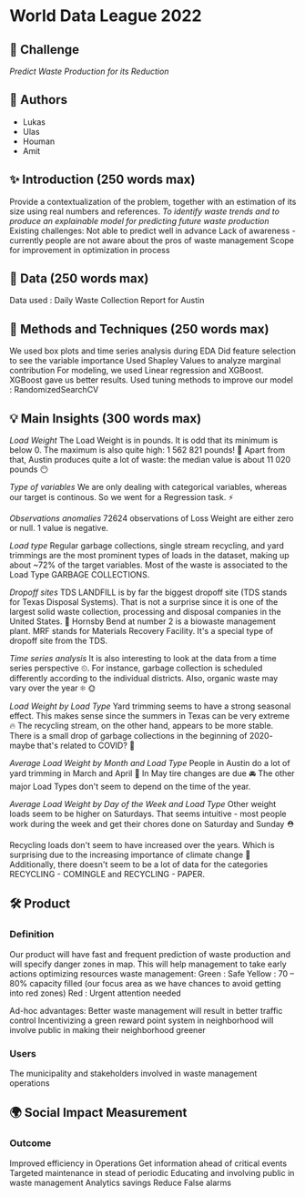 # World Data League 2022

## 🎯 Challenge
*Predict Waste Production for its Reduction*

## 👥 Authors
* Lukas
* Ulas
* Houman
* Amit

## ✨ Introduction (250 words max)
Provide a contextualization of the problem, together with an estimation of its size using real numbers and references.
*To identify waste trends and to produce an explainable model for predicting future waste production*
Existing challenges:
Not able to predict well in advance
Lack of awareness - currently people are not aware about the pros of waste management
Scope for improvement in optimization in process


## 🔢 Data (250 words max)
Data used : Daily Waste Collection Report for Austin

## 🧮 Methods and Techniques (250 words max)
We used box plots and time series analysis during EDA
Did feature selection to see the variable importance
Used Shapley Values to analyze marginal contribution 
For modeling, we used Linear regression and XGBoost. XGBoost gave us better results.
Used tuning methods to improve our model : RandomizedSearchCV

## 💡 Main Insights (300 words max)
*Load Weight*
The Load Weight is in pounds. It is odd that its minimum is below 0. The maximum is also quite high: 1 562 821 pounds! 🤯 Apart from that, Austin produces quite a lot of waste: the median value is about 11 020 pounds 😶

*Type of variables*
We are only dealing with categorical variables, whereas our target is continous. So we went for a Regression task. ⚡

*Observations anomalies*
72624 observations of Loss Weight are either zero or null. 1 value is negative.

*Load type*
Regular garbage collections, single stream recycling, and yard trimmings are the most prominent types of loads in the dataset, making up about ~72% of the target variables.
Most of the waste is associated to the Load Type GARBAGE COLLECTIONS. 

*Dropoff sites*
TDS LANDFILL is by far the biggest dropoff site (TDS stands for Texas Disposal Systems). That is not a surprise since it is one of the largest solid waste collection, processing and disposal companies in the United States. 👥
Hornsby Bend at number 2 is a biowaste management plant.
MRF stands for Materials Recovery Facility. It's a special type of dropoff site from the TDS.

*Time series analysis*
It is also interesting to look at the data from a time series perspective ⏲. For instance, garbage collection is scheduled differently according to the individual districts. Also, organic waste may vary over the year ❄ 🌞

*Load Weight by Load Type*
Yard trimming seems to have a strong seasonal effect. This makes sense since the summers in Texas can be very extreme 🔥 The recycling stream, on the other hand, appears to be more stable. There is a small drop of garbage collections in the beginning of 2020- maybe that's related to COVID? 🦠

*Average Load Weight by Month and Load Type*
People in Austin do a lot of yard trimming in March and April 💚 In May tire changes are due 🚘 The other major Load Types don't seem to depend on the time of the year.

*Average Load Weight by Day of the Week and Load Type*
Other weight loads seem to be higher on Saturdays. That seems intuitive - most people work during the week and get their chores done on Saturday and Sunday ⛑

Recycling loads don't seem to have increased over the years. Which is surprising due to the increasing importance of climate change 🌳 Additionally, there doesn't seem to be a lot of data for the categories RECYCLING - COMINGLE and RECYCLING - PAPER.

## 🛠️ Product
### Definition
Our product will have fast and frequent prediction of waste production and will specify danger zones in map.
This will help management to take early actions optimizing resources waste management:
Green : Safe
Yellow : 70 – 80% capacity filled (our focus area as we have chances to avoid getting into red zones)
Red : Urgent attention needed

Ad-hoc advantages:
Better waste management will result in better traffic control
Incentivizing a green reward point system in neighborhood will involve public in making their neighborhood greener

### Users
The municipality and stakeholders involved in waste management operations

## 🌍 Social Impact Measurement
### Outcome
Improved efficiency in Operations
Get information ahead of critical events
Targeted maintenance in stead of periodic
Educating and involving public in waste management
Analytics savings 
Reduce False alarms